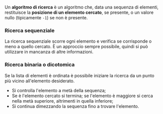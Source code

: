 Un **algoritmo di ricerca** è un algoritmo che, data una sequenza di elementi, restituisce la **posizione di un elemento cercato**, se presente, o un valore nullo (tipicamente `-1`) se non è presente.

### Ricerca sequenziale
La ricerca sequenziale scorre ogni elemento e verifica se corrisponde o meno a quello cercato. È un approccio sempre possibile, quindi si può utilizzare in mancanza di altre informazioni.

### Ricerca binaria o dicotomica
Se la lista di elementi è ordinata è possibile iniziare la ricerca da un punto più vicino all'elemento desiderato.
- Si controlla l'elemento a metà della sequenza;
- Se è l'elemento cercato si termina; se l'elemento è maggiore si cerca nella metà superiore, altrimenti in quella inferiore;
- Si continua dimezzando la sequenza fino a trovare l'elemento.